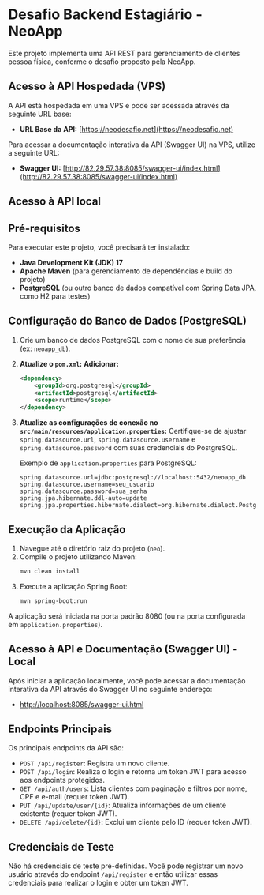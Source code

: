 # Desafio Backend Estagiário - NeoApp

Este projeto implementa uma API REST para gerenciamento de clientes pessoa física, conforme o desafio proposto pela NeoApp.

## Acesso à API Hospedada (VPS)

A API está hospedada em uma VPS e pode ser acessada através da seguinte URL base:

*   **URL Base da API:** [https://neodesafio.net](https://neodesafio.net)

Para acessar a documentação interativa da API (Swagger UI) na VPS, utilize a seguinte URL:

*   **Swagger UI:** [http://82.29.57.38:8085/swagger-ui/index.html](http://82.29.57.38:8085/swagger-ui/index.html)


## Acesso à API local

## Pré-requisitos

Para executar este projeto, você precisará ter instalado:

*   **Java Development Kit (JDK) 17**
*   **Apache Maven** (para gerenciamento de dependências e build do projeto)
*   **PostgreSQL** (ou outro banco de dados compatível com Spring Data JPA, como H2 para testes)

## Configuração do Banco de Dados (PostgreSQL)

1.  Crie um banco de dados PostgreSQL com o nome de sua preferência (ex: `neoapp_db`).
2.  **Atualize o `pom.xml`:**
    **Adicionar:**
    ```xml
    <dependency>
        <groupId>org.postgresql</groupId>
        <artifactId>postgresql</artifactId>
        <scope>runtime</scope>
    </dependency>
    ```

3.  **Atualize as configurações de conexão no `src/main/resources/application.properties`:**
    Certifique-se de ajustar `spring.datasource.url`, `spring.datasource.username` e `spring.datasource.password` com suas credenciais do PostgreSQL.

    Exemplo de `application.properties` para PostgreSQL:
    ```properties
    spring.datasource.url=jdbc:postgresql://localhost:5432/neoapp_db
    spring.datasource.username=seu_usuario
    spring.datasource.password=sua_senha
    spring.jpa.hibernate.ddl-auto=update
    spring.jpa.properties.hibernate.dialect=org.hibernate.dialect.PostgreSQLDialect
    ```

## Execução da Aplicação

1.  Navegue até o diretório raiz do projeto (`neo`).
2.  Compile o projeto utilizando Maven:
    ```bash
    mvn clean install
    ```
3.  Execute a aplicação Spring Boot:
    ```bash
    mvn spring-boot:run
    ```

A aplicação será iniciada na porta padrão 8080 (ou na porta configurada em `application.properties`).

## Acesso à API e Documentação (Swagger UI) - Local

Após iniciar a aplicação localmente, você pode acessar a documentação interativa da API através do Swagger UI no seguinte endereço:

*   [http://localhost:8085/swagger-ui.html](http://localhost:8085/swagger-ui.html)

## Endpoints Principais

Os principais endpoints da API são:

*   `POST /api/register`: Registra um novo cliente.
*   `POST /api/login`: Realiza o login e retorna um token JWT para acesso aos endpoints protegidos.
*   `GET /api/auth/users`: Lista clientes com paginação e filtros por nome, CPF e e-mail (requer token JWT).
*   `PUT /api/update/user/{id}`: Atualiza informações de um cliente existente (requer token JWT).
*   `DELETE /api/delete/{id}`: Exclui um cliente pelo ID (requer token JWT).

## Credenciais de Teste

Não há credenciais de teste pré-definidas. Você pode registrar um novo usuário através do endpoint `/api/register` e então utilizar essas credenciais para realizar o login e obter um token JWT.
